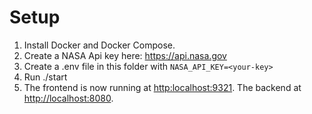 # Setup

1. Install Docker and Docker Compose.
2. Create a NASA Api key here: https://api.nasa.gov
3. Create a .env file in this folder with `NASA_API_KEY=<your-key>`
4. Run ./start
5. The frontend is now running at [http:localhost:9321](). The backend at [http://localhost:8080]().
